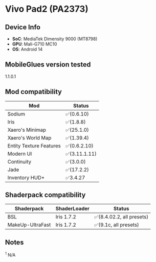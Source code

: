 # Vivo Pad2 (PA2373)

## Device Info

- **SoC**: MediaTek Dimensity 9000 (MT8798)
- **GPU**: Mali-G710 MC10
- **OS**: Android 14

## MobileGlues version tested

1.1.0.1

## Mod compatibility

|**Mod**|**Status**|
|---|---|
| Sodium | ✅(0.6.10) |
| Iris | ✅(1.8.8) |
| Xaero's Minimap | ✅(25.1.0) |
| Xaero's World Map | ✅(1.39.4) |
| Entity Texture Features | ✅(0.6.2.10) |
| Modern UI | ✅(3.11.1.11) |
| Continuity| ✅(3.0.0) |
| Jade | ✅(17.2.2) |
| Inventory HUD+ | ✅3.4.27 |

## Shaderpack compatibility

|**Shaderpack** | **ShaderLoader** | **Status** 
|---|---|----|
| BSL | Iris 1.7.2 | ✅(8.4.02.2, all presets) |
| MakeUp-UltraFast | Iris 1.7.2 | ✅(9.1c, all presets) |

## Notes

<sup>1</sup> N/A